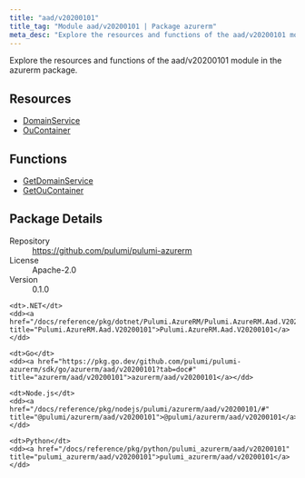 ```yaml
---
title: "aad/v20200101"
title_tag: "Module aad/v20200101 | Package azurerm"
meta_desc: "Explore the resources and functions of the aad/v20200101 module in the azurerm package."
---
```


<!-- WARNING: this file was generated by Pulumi Docs Generator. -->
<!-- Do not edit by hand unless you're certain you know what you are doing! -->

Explore the resources and functions of the aad/v20200101 module in the azurerm package.

<h2 id="resources">Resources</h2>
<ul class="api">
    <li><a href="domainservice" title="DomainService"><span class="symbol resource"></span>DomainService</a></li>
    <li><a href="oucontainer" title="OuContainer"><span class="symbol resource"></span>OuContainer</a></li>
</ul>

<h2 id="functions">Functions</h2>
<ul class="api">
    <li><a href="getdomainservice" title="GetDomainService"><span class="symbol function"></span>GetDomainService</a></li>
    <li><a href="getoucontainer" title="GetOuContainer"><span class="symbol function"></span>GetOuContainer</a></li>
</ul>

<h2 id="package-details">Package Details</h2>
<dl class="package-details">
	<dt>Repository</dt>
	<dd><a href="https://github.com/pulumi/pulumi-azurerm">https://github.com/pulumi/pulumi-azurerm</a></dd>
	<dt>License</dt>
	<dd>Apache-2.0</dd>
	<dt>Version</dt>
	<dd>0.1.0</dd>
</dl>



<dl class="tabular">

    <dt>.NET</dt>
    <dd><a href="/docs/reference/pkg/dotnet/Pulumi.AzureRM/Pulumi.AzureRM.Aad.V20200101.html" title="Pulumi.AzureRM.Aad.V20200101">Pulumi.AzureRM.Aad.V20200101</a></dd>

    <dt>Go</dt>
    <dd><a href="https://pkg.go.dev/github.com/pulumi/pulumi-azurerm/sdk/go/azurerm/aad/v20200101?tab=doc#" title="azurerm/aad/v20200101">azurerm/aad/v20200101</a></dd>

    <dt>Node.js</dt>
    <dd><a href="/docs/reference/pkg/nodejs/pulumi/azurerm/aad/v20200101/#" title="@pulumi/azurerm/aad/v20200101">@pulumi/azurerm/aad/v20200101</a></dd>

    <dt>Python</dt>
    <dd><a href="/docs/reference/pkg/python/pulumi_azurerm/aad/v20200101" title="pulumi_azurerm/aad/v20200101">pulumi_azurerm/aad/v20200101</a></dd>

</dl>

